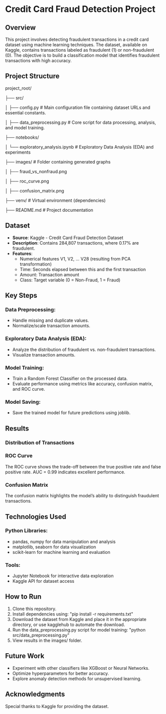 # Credit Card Fraud Detection Project

## Overview

This project involves detecting fraudulent transactions in a credit card dataset using machine learning techniques. The dataset, available on Kaggle, contains transactions labeled as fraudulent (1) or non-fraudulent (0). The objective is to build a classification model that identifies fraudulent transactions with high accuracy.

## Project Structure

project_root/

├── src/ 

│ ├── config.py             # Main configuration file containing dataset URLs and essential constants.  

│ ├── data_preprocessing.py # Core script for data processing, analysis, and model training.  

├── notebooks/

│ └── exploratory_analysis.ipynb # Exploratory Data Analysis (EDA) and experiments

├── images/ # Folder containing generated graphs

│ ├── fraud_vs_nonfraud.png

│ ├── roc_curve.png

│ ├── confusion_matrix.png

├── venv/ # Virtual environment (dependencies)

├── README.md # Project documentation

## Dataset

- **Source**: Kaggle - Credit Card Fraud Detection Dataset
- **Description**: Contains 284,807 transactions, where 0.17% are fraudulent.
- **Features**:
  - Numerical features V1, V2, ... V28 (resulting from PCA transformation)
  - Time: Seconds elapsed between this and the first transaction
  - Amount: Transaction amount
  - Class: Target variable (0 = Non-Fraud, 1 = Fraud)

## Key Steps

### Data Preprocessing:

- Handle missing and duplicate values.
- Normalize/scale transaction amounts.

### Exploratory Data Analysis (EDA):

- Analyze the distribution of fraudulent vs. non-fraudulent transactions.
- Visualize transaction amounts.

### Model Training:

- Train a Random Forest Classifier on the processed data.
- Evaluate performance using metrics like accuracy, confusion matrix, and ROC curve.

### Model Saving:

- Save the trained model for future predictions using joblib.

## Results

### Distribution of Transactions

### ROC Curve

The ROC curve shows the trade-off between the true positive rate and false positive rate. AUC = 0.99 indicates excellent performance.

### Confusion Matrix

The confusion matrix highlights the model’s ability to distinguish fraudulent transactions.

## Technologies Used

### Python Libraries:

- pandas, numpy for data manipulation and analysis
- matplotlib, seaborn for data visualization
- scikit-learn for machine learning and evaluation

### Tools:

- Jupyter Notebook for interactive data exploration
- Kaggle API for dataset access

## How to Run

1. Clone this repository.
2. Install dependencies using:
   "pip install -r requirements.txt"
3. Download the dataset from Kaggle and place it in the appropriate directory, or use kagglehub to automate the download.
4. Run the data_preprocessing.py script for model training:
  "python src/data_preprocessing.py"
5. View results in the images/ folder.

## Future Work

- Experiment with other classifiers like XGBoost or Neural Networks.
- Optimize hyperparameters for better accuracy.
- Explore anomaly detection methods for unsupervised learning.

## Acknowledgments

Special thanks to Kaggle for providing the dataset.
